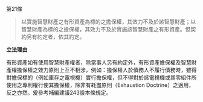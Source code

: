 第21條　

> 以實施智慧財產之有形資產為標的之擔保權，其效力不及於該智慧財產；以智慧財產為標的之擔保權，其效力不及於實施該智慧財產之有形資產。但契約另有約定者，依其約定。


**立法理由**

有形資產如有使用智慧財產權者，除當事人另有約定外，有形資產擔保權及智慧財產權擔保權之效力原則上互不相涉，例如：擔保權人於債務人不履行債務時，雖得對擔保標的（例如庫存之電視機）實行擔保權，但不得對於該電視機或其零組件所使用之專利權行使其擔保權，除非有耗盡原則（Exhaustion Doctrine）之適用，反之亦然。爰參考補編建議243設本條規定。
